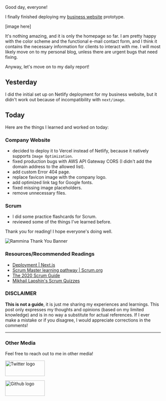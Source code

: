 Good day, everyone!

I finally finished deploying my [business website](https://www.rammina.com/) prototype.

[image here]

It's nothing amazing, and it is only the homepage so far. I am pretty happy with the color scheme and the functional e-mail contact form, and I think it contains the necessary information for clients to interact with me. I will most likely move on to my personal blog, unless there are urgent bugs that need fixing.

Anyway, let's move on to my daily report!

## Yesterday

I did the initial set up on Netlify deployment for my business website, but it didn't work out because of incompatibility with `next/image`.

## Today

Here are the things I learned and worked on today:

### Company Website

- decided to deploy it to Vercel instead of Netlify, because it natively supports `Image Optimization`.
- fixed production bugs with AWS API Gateway CORS (I didn't add the domain address to the allowed list).
- add custom Error 404 page.
- replace favicon image with the company logo.
- add optimized link tag for Google fonts.
- fixed missing image placeholders.
- remove unnecessary files.

### Scrum

- I did some practice flashcards for Scrum.
- reviewed some of the things I've learned before.

Thank you for reading! I hope everyone's doing well.

![Rammina Thank You Banner](https://dev-to-uploads.s3.amazonaws.com/uploads/articles/x9ayfxxxaz2g2hfcqbsk.png)

### Resources/Recommended Readings

- [Deployment | Next.js](https://nextjs.org/docs/deployment)
- [Scrum Master learning pathway | Scrum.org](https://www.scrum.org/pathway/scrum-master)
- [The 2020 Scrum Guide](https://scrumguides.org/scrum-guide.html)
- [Mikhail Lapshin's Scrum Quizzes](https://mlapshin.com/index.php/scrum-quizzes/)

### DISCLAIMER

**This is not a guide**, it is just me sharing my experiences and learnings. This post only expresses my thoughts and opinions (based on my limited knowledge) and is in no way a substitute for actual references. If I ever make a mistake or if you disagree, I would appreciate corrections in the comments!

<hr />

### Other Media

Feel free to reach out to me in other media!

<span><a target="_blank" href="https://twitter.com/RamminaR"><img src="https://res.cloudinary.com/rammina/image/upload/v1636792959/twitter-logo_laoyfu_pdbagm.png" alt="Twitter logo" width="128" height="50"/></a></span>

<span><a target="_blank" href="https://github.com/Rammina"><img src="https://res.cloudinary.com/rammina/image/upload/v1636795051/GitHub-Emblem2_epcp8r.png" alt="Github logo" width="128" height="50"/></a></span>
